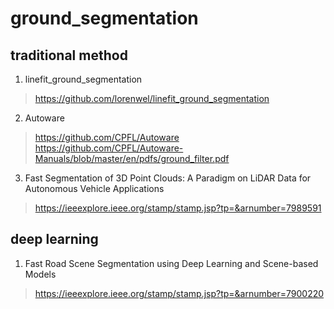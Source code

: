 # ground_segmentation
## traditional method
1. linefit_ground_segmentation
> https://github.com/lorenwel/linefit_ground_segmentation

2. Autoware
> https://github.com/CPFL/Autoware <br>
> https://github.com/CPFL/Autoware-Manuals/blob/master/en/pdfs/ground_filter.pdf

3. Fast Segmentation of 3D Point Clouds: A Paradigm on LiDAR Data for Autonomous Vehicle Applications
> https://ieeexplore.ieee.org/stamp/stamp.jsp?tp=&arnumber=7989591

## deep learning
1. Fast Road Scene Segmentation using Deep Learning and Scene-based Models
> https://ieeexplore.ieee.org/stamp/stamp.jsp?tp=&arnumber=7900220

